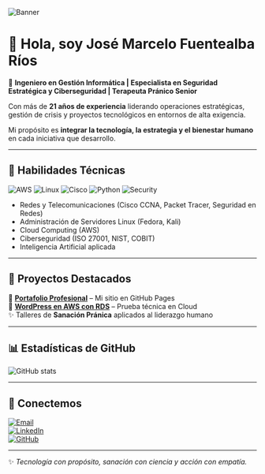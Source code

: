 <!-- Banner principal -->
![Banner](https://i.imgur.com/Zz6tOZz.png)

# 👋 Hola, soy **José Marcelo Fuentealba Ríos**

🎯 **Ingeniero en Gestión Informática | Especialista en Seguridad Estratégica y Ciberseguridad | Terapeuta Pránico Senior**

Con más de **21 años de experiencia** liderando operaciones estratégicas, gestión de crisis y proyectos tecnológicos en entornos de alta exigencia.  

Mi propósito es **integrar la tecnología, la estrategia y el bienestar humano** en cada iniciativa que desarrollo.

---

## 🔧 Habilidades Técnicas
![AWS](https://img.shields.io/badge/AWS-232F3E?style=for-the-badge&logo=amazonaws&logoColor=white)
![Linux](https://img.shields.io/badge/Linux-FCC624?style=for-the-badge&logo=linux&logoColor=black)
![Cisco](https://img.shields.io/badge/Cisco-1BA0D7?style=for-the-badge&logo=cisco&logoColor=white)
![Python](https://img.shields.io/badge/Python-3776AB?style=for-the-badge&logo=python&logoColor=white)
![Security](https://img.shields.io/badge/Cybersecurity-2E3440?style=for-the-badge&logo=protonvpn&logoColor=white)

- Redes y Telecomunicaciones (Cisco CCNA, Packet Tracer, Seguridad en Redes)  
- Administración de Servidores Linux (Fedora, Kali)  
- Cloud Computing (AWS)  
- Ciberseguridad (ISO 27001, NIST, COBIT)  
- Inteligencia Artificial aplicada  

---

## 🌟 Proyectos Destacados
📌 [**Portafolio Profesional**](https://jmarcelofuri.github.io/portafolio-profesional/) – Mi sitio en GitHub Pages  
📄 [**WordPress en AWS con RDS**](./WORDPRESS_J_Fuentealba.pdf) – Prueba técnica en Cloud  
✨ Talleres de **Sanación Pránica** aplicados al liderazgo humano  

---

## 📊 Estadísticas de GitHub
![GitHub stats](https://github-readme-stats.vercel.app/api?username=JmarceloFURI&show_icons=true&theme=tokyonight)

---

## 🤝 Conectemos
[![Email](https://img.shields.io/badge/Email-josefuentealbarios%40gmail.com-red?style=for-the-badge&logo=gmail&logoColor=white)](mailto:josefuentealbarios@gmail.com)  
[![LinkedIn](https://img.shields.io/badge/LinkedIn-José%20Fuentealba-blue?style=for-the-badge&logo=linkedin&logoColor=white)](https://www.linkedin.com/in/jose-fuentealba-rios-618048117)  
[![GitHub](https://img.shields.io/badge/GitHub-JmarceloFURI-black?style=for-the-badge&logo=github&logoColor=white)](https://github.com/JmarceloFURI)  

---

✨ *Tecnología con propósito, sanación con ciencia y acción con empatía.*
